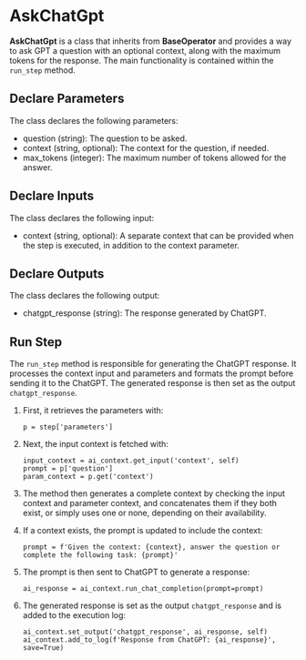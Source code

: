 # AskChatGpt

**AskChatGpt** is a class that inherits from **BaseOperator** and provides a way to ask GPT a question with an optional context, along with the maximum tokens for the response. The main functionality is contained within the `run_step` method.

## Declare Parameters

The class declares the following parameters:

- question (string): The question to be asked.
- context (string, optional): The context for the question, if needed.
- max_tokens (integer): The maximum number of tokens allowed for the answer.

## Declare Inputs

The class declares the following input:

- context (string, optional): A separate context that can be provided when the step is executed, in addition to the context parameter.

## Declare Outputs

The class declares the following output:

- chatgpt_response (string): The response generated by ChatGPT.

## Run Step

The `run_step` method is responsible for generating the ChatGPT response. It processes the context input and parameters and formats the prompt before sending it to the ChatGPT. The generated response is then set as the output `chatgpt_response`.

1. First, it retrieves the parameters with:
   ```
   p = step['parameters']
   ```

2. Next, the input context is fetched with:
   ```
   input_context = ai_context.get_input('context', self)
   prompt = p['question']
   param_context = p.get('context')
   ```

3. The method then generates a complete context by checking the input context and parameter context, and concatenates them if they both exist, or simply uses one or none, depending on their availability.

4. If a context exists, the prompt is updated to include the context:
   ```
   prompt = f'Given the context: {context}, answer the question or complete the following task: {prompt}'
   ```

5. The prompt is then sent to ChatGPT to generate a response:
   ```
   ai_response = ai_context.run_chat_completion(prompt=prompt)
   ```

6. The generated response is set as the output `chatgpt_response` and is added to the execution log:
   ```
   ai_context.set_output('chatgpt_response', ai_response, self)
   ai_context.add_to_log(f'Response from ChatGPT: {ai_response}', save=True)
   ```